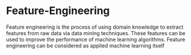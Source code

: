 # Feature-Engineering
Feature engineering is the process of using domain knowledge to extract features from raw data via data mining techniques. These features can be used to improve the performance of machine learning algorithms. Feature engineering can be considered as applied machine learning itself
